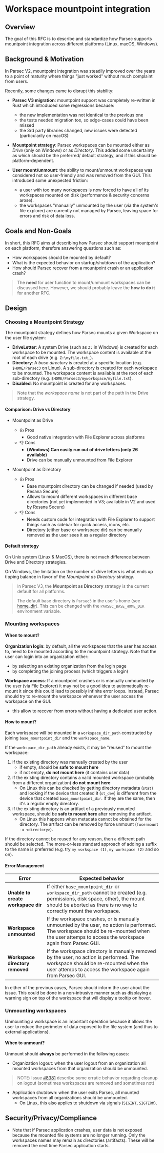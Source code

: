 <!-- Parsec Cloud (https://parsec.cloud) Copyright (c) BUSL-1.1 2016-present Scille SAS -->
<!-- cSpell:ignore myworkspace, Resana -->

# Workspace mountpoint integration

## Overview

The goal of this RFC is to describe and standardize how Parsec supports
mountpoint integration across different platforms (Linux, macOS, Windows).

## Background & Motivation

In Parsec V2, mountpoint integration was steadily improved over the years to a
point of maturity where things "just worked" without much complaint from users.

Recently, some changes came to disrupt this stability:

- **Parsec V3 migration**: mountpoint support was completely re-written in Rust
  which introduced some regressions because:
  - the new implementation was not identical to the previous one
  - the tests needed migration too, so edge-cases could have been missed
  - the 3rd party libraries changed, new issues were detected (particularily on
    macOS)

- **Mountpoint strategy**: Parsec workspaces can be mounted either as *Drive* (only on Windows) or
  as *Directory*. This added some uncertainty as which should be the preferred/
  default strategy, and if this should be platform-dependent.

- **User mount/unmount**: the ability to mount/unmount workspaces was considered
  not so user-friendly and was removed from the GUI. This introduced some
  unexpected friction:
  - a user with too many workspaces is now forced to have all of its workspaces
    mounted on disk (performance & security concerns arose).
  - the workspaces "manually" unmounted by the user (via the system's file
    explorer) are currently not managed by Parsec, leaving space for errors and
    risk of data loss.

## Goals and Non-Goals

In short, this RFC aims at describing how Parsec should support mountpoint on
each platform, therefore answering questions such as:

- How workspaces should be mounted by default?
- What is the expected behavior on startup/shutdown of the application?
- How should Parsec recover from a mountpoint crash or an application
  crash?

> The **need** for user function to mount/unmount workspaces can be discussed
> here. However, we should probably leave the **how to do it** for another RFC.

## Design

### Choosing a Mountpoint Strategy

The mountpoint strategy defines how Parsec mounts a given Workspace on the user
file system:

- **DriveLetter**: A system Drive (such as `Z:` in Windows) is created for each
  workspace to be mounted. The workspace content is available at the root of
  each drive (e.g. `Z:\myfile.txt_`).
- **Directory**: A *base directory* is created at a specific location (e.g.
  `$HOME/Parsec3` on Linux). A sub-directory is created for each workspace to be
  mounted. The workspace content is available at the root of each sub-directory
  (e.g. `$HOME/Parsec3/myworkspace/myfile.txt`).
- **Disabled**: No mountpoint is created for any workspaces.

> Note that the *workspace name* is not part of the path in the Drive strategy.

#### Comparison: Drive vs Directory

- Mountpoint as Drive
  - :+1: Pros
    - Good native integration with File Explorer across platforms
  - :-1: Cons
    - **(Windows) Can easily run out of drive letters (only 26 available)**
    - Drive can be manually unmounted from File Explorer

- Mountpoint as Directory
  - :+1: Pros
    - Base mountpoint directory can be changed if needed (used by Resana Secure)
    - Allows to mount different workspaces in different base directories
      (not yet implemented in V3; available in V2 and used by Resana Secure)
  - :-1: Cons
    - Needs custom code for integration with File Explorer to support things
      such as sidebar for quick access, icons, etc.
    - Directory (either base or workspace dir) can be manually removed as the
      user sees it as a regular directory

#### Default strategy

On Unix system (Linux & MacOS), there is not much difference between Drive and Directory strategies.

On Windows, the limitation on the number of drive letters is what ends up
tipping balance in favor of the *Mountpoint as Directory* strategy.

> In Parsec V3, the **Mountpoint as Directory** strategy is the current default
> for all platforms.
>
> The default base directory is `Parsec3` in the user's home (see [home_dir]).
> This can be changed with the `PARSEC_BASE_HOME_DIR` environment variable.

### Mounting workspaces

<!-- For the moment, this only covers the mountpoint as Directory strategy -->

#### When to mount?

**Organization login**: by default, all the workspaces that the user has access
to, need to be mounted according to the mountpoint strategy. Note that the user
can login into an organization either:

- by selecting an existing organization from the login page
- by completing the joining process (which triggers a login)

**Workspace access**: If a mountpoint crashes or is manually unmounted by the
user (via File Explorer) it may not be a good idea to automatically re-mount it
since this could lead to possibly infinite error loops. Instead, Parsec should
try to re-mount the workspace whenever the user access the workspace on the GUI.

- this allow to recover from errors without having a dedicated user action.

#### How to mount?

Each workspace will be mounted in a `workspace_dir_path` constructed by joining
`base_mountpoint_dir` and the `workspace_name`.

If the `workspace_dir_path` already exists, it may be "reused" to mount the
workspace:

1. if the existing directory was manually created by the user
   - if empty, should be **safe to mount here**
   - if not empty, **do not mount here** (it contains user data)
2. if the existing directory contains a valid mounted workspace (probably from a
   different organization) **do not mount here**
   - On Linux this can be checked by getting directory metadata (`stat`) and
     looking if the device that created it (`st_dev`) is different from the
     device that created  `base_mountpoint_dir`. If they are the same, then it's
     a regular empty directory.
3. if the existing directory is an artifact of a previously mounted workspace,
   should be **safe to mount here** after removing the artifact.
   - On Linux this happens when metadata cannot be obtained for the directory.
     The artifact can be removed by force unmount (`fusermount -u <directory>`).

If the directory cannot be reused for any reason, then a different path should
be selected. The more-or-less standard approach of adding a suffix to the name
is preferred (e.g. try `my workspace (1)`, `my workspace (2)` and so on).

#### Error Management

| Error | Expected behavior |
| ----- | ----------------- |
| **Unable to create workspace dir** | If either `base_mountpoint_dir` or `workspace_dir_path` cannot be created (e.g. permissions, disk space, other), the mount should be aborted as there is no way to correctly mount the workspace. |
| **Workspace unmounted** | If the workspace crashes, or is manually unmounted by the user, no action is performed. The workspace should be re-mounted when the user attemps to access the workspace again from Parsec GUI. |
| **Workspace directory removed** | If the workspace directory is manually removed by the user, no action is performed. The workspace should be re-mounted when the user attemps to access the workspace again from Parsec GUI. |

In either of the previous cases, Parsec should inform the user about the issue.
This could be done in a non-intrusive manner such as displaying a warning sign
on top of the workspace that will display a tooltip on hover.

### Unmounting workspaces

<!-- For the moment, this only covers mountpoint as Directory strategy -->

Unmounting a workspace is an important operation because it allows the user to
reduce the perimeter of data exposed to the file system (and thus to external
applications).

#### When to unmount?

Unmount should **always** be performed in the following cases:

- Organization logout: when the user logout from an organization all mounted
  workspaces from that organization should be unmounted.

> NOTE: Issue [#8381](https://github.com/Scille/parsec-cloud/issues/8381) describe
> some erratic behavior regarding cleanup on logout (sometimes workspaces are
> removed and sometimes not)

- Application shutdown: when the user exits Parsec, all mounted workspaces from
  all organizations should be unmounted.
  - On Linux, this also applies to shutdown via signals (`SIGINT`, `SIGTERM`).

## Security/Privacy/Compliance

- Note that if Parsec application crashes, user data is not exposed because the
  mounted file systems are no longer running. Only the workspaces names may
  remain as directories (artifacts). These will be removed the next time Parsec
  application starts.

[home_dir]: https://docs.rs/dirs/latest/dirs/fn.home_dir.html
